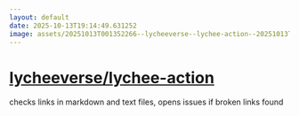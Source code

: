 ```yaml
---
layout: default
date: 2025-10-13T19:14:49.631252
image: assets/20251013T001352266--lycheeverse--lychee-action--20251013T002002793--cropped.png
---
```


# [lycheeverse/lychee-action](https://github.com/lycheeverse/lychee-action)

checks links in markdown and text files, opens issues if broken links found

